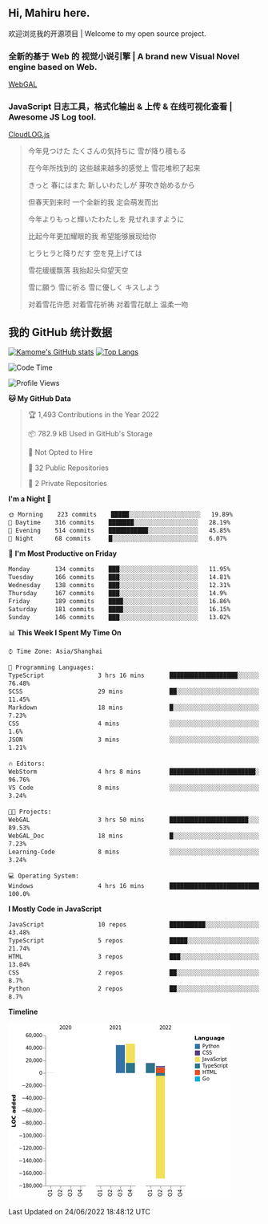 ## Hi, Mahiru here.

欢迎浏览我的开源项目 | Welcome to my open source project.

### 全新的基于 Web 的 视觉小说引擎 | A brand new Visual Novel engine based on Web.

[WebGAL](https://github.com/MakinoharaShoko/WebGAL)

### JavaScript 日志工具，格式化输出 & 上传 & 在线可视化查看 | Awesome JS Log tool.

[CloudLOG.js](https://github.com/MakinoharaShoko/CloudLog.JS)

> 今年見つけた たくさんの気持ちに 雪が降り積もる  
> 
> 在今年所找到的 这些越来越多的感觉上 雪花堆积了起来  
> 
> きっと 春にはまた 新しいわたしが 芽吹き始めるから  
> 
> 但春天到来时 一个全新的我 定会萌发而出  
> 
> 今年よりもっと輝いたわたしを 見せれますように  
> 
> 比起今年更加耀眼的我 希望能够展现给你  
> 
> ヒラヒラと降りだす 空を見上げては  
> 
> 雪花缓缓飘落 我抬起头仰望天空  
> 
> 雪に願う 雪に祈る 雪に優しく キスしよう  
> 
> 对着雪花许愿 对着雪花祈祷 对着雪花献上 温柔一吻

## 我的 GitHub 统计数据

[![Kamome's GitHub stats](https://github-readme-stats.vercel.app/api?username=MakinoharaShoko)](https://github.com/anuraghazra/github-readme-stats)
[![Top Langs](https://github-readme-stats.vercel.app/api/top-langs/?username=MakinoharaShoko&layout=compact)](https://github.com/anuraghazra/github-readme-stats)

<!--
**MakinoharaShoko/MakinoharaShoko** is a ✨ _special_ ✨ repository because its `README.md` (this file) appears on your GitHub profile.

Here are some ideas to get you started:

- 🔭 I’m currently working on ...
- 🌱 I’m currently learning ...
- 👯 I’m looking to collaborate on ...
- 🤔 I’m looking for help with ...
- 💬 Ask me about ...
- 📫 How to reach me: ...
- 😄 Pronouns: ...
- ⚡ Fun fact: ...
-->

<!--START_SECTION:waka-->
![Code Time](http://img.shields.io/badge/Code%20Time-0%20secs-blue)

![Profile Views](http://img.shields.io/badge/Profile%20Views-22-blue)

**🐱 My GitHub Data** 

> 🏆 1,493 Contributions in the Year 2022
 > 
> 📦 782.9 kB Used in GitHub's Storage 
 > 
> 🚫 Not Opted to Hire
 > 
> 📜 32 Public Repositories 
 > 
> 🔑 2 Private Repositories  
 > 
**I'm a Night 🦉** 

```text
🌞 Morning    223 commits    █████░░░░░░░░░░░░░░░░░░░░   19.89% 
🌆 Daytime    316 commits    ███████░░░░░░░░░░░░░░░░░░   28.19% 
🌃 Evening    514 commits    ███████████░░░░░░░░░░░░░░   45.85% 
🌙 Night      68 commits     █░░░░░░░░░░░░░░░░░░░░░░░░   6.07%

```
📅 **I'm Most Productive on Friday** 

```text
Monday       134 commits    ███░░░░░░░░░░░░░░░░░░░░░░   11.95% 
Tuesday      166 commits    ███░░░░░░░░░░░░░░░░░░░░░░   14.81% 
Wednesday    138 commits    ███░░░░░░░░░░░░░░░░░░░░░░   12.31% 
Thursday     167 commits    ███░░░░░░░░░░░░░░░░░░░░░░   14.9% 
Friday       189 commits    ████░░░░░░░░░░░░░░░░░░░░░   16.86% 
Saturday     181 commits    ████░░░░░░░░░░░░░░░░░░░░░   16.15% 
Sunday       146 commits    ███░░░░░░░░░░░░░░░░░░░░░░   13.02%

```


📊 **This Week I Spent My Time On** 

```text
⌚︎ Time Zone: Asia/Shanghai

💬 Programming Languages: 
TypeScript               3 hrs 16 mins       ███████████████████░░░░░░   76.48% 
SCSS                     29 mins             ██░░░░░░░░░░░░░░░░░░░░░░░   11.45% 
Markdown                 18 mins             █░░░░░░░░░░░░░░░░░░░░░░░░   7.23% 
CSS                      4 mins              ░░░░░░░░░░░░░░░░░░░░░░░░░   1.6% 
JSON                     3 mins              ░░░░░░░░░░░░░░░░░░░░░░░░░   1.21%

🔥 Editors: 
WebStorm                 4 hrs 8 mins        ████████████████████████░   96.76% 
VS Code                  8 mins              ░░░░░░░░░░░░░░░░░░░░░░░░░   3.24%

🐱‍💻 Projects: 
WebGAL                   3 hrs 50 mins       ██████████████████████░░░   89.53% 
WebGAL_Doc               18 mins             █░░░░░░░░░░░░░░░░░░░░░░░░   7.23% 
Learning-Code            8 mins              ░░░░░░░░░░░░░░░░░░░░░░░░░   3.24%

💻 Operating System: 
Windows                  4 hrs 16 mins       █████████████████████████   100.0%

```

**I Mostly Code in JavaScript** 

```text
JavaScript               10 repos            ██████████░░░░░░░░░░░░░░░   43.48% 
TypeScript               5 repos             █████░░░░░░░░░░░░░░░░░░░░   21.74% 
HTML                     3 repos             ███░░░░░░░░░░░░░░░░░░░░░░   13.04% 
CSS                      2 repos             ██░░░░░░░░░░░░░░░░░░░░░░░   8.7% 
Python                   2 repos             ██░░░░░░░░░░░░░░░░░░░░░░░   8.7%

```


**Timeline**

![Chart not found](https://raw.githubusercontent.com/MakinoharaShoko/MakinoharaShoko/main/charts/bar_graph.png) 


 Last Updated on 24/06/2022 18:48:12 UTC
<!--END_SECTION:waka-->
